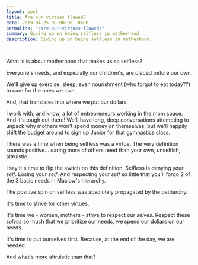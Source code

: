 ```yaml
---
layout: post
title: Are our virtues flawed?
date: 2019-04-25 08:00:00 -0600
permalink: "/are-our-virtues-flawed/"
summary: Giving up on being selfless in motherhood.
description: Giving up on being selfless in motherhood.

---
```

What is is about motherhood that makes us so selfless?

Everyone's needs, and especially our children's, are placed before our own.

We'll give up exercise, sleep, even nourishment (who forgot to eat today??) to care for the ones we love.

And, that translates into where we put our dollars.

I work with, and know, a lot of entrepreneurs working in the mom space. And it's tough out there! We'll have long, deep conversations attempting to unpack why mothers won't spend money on themselves, but we'll happily shift the budget around to sign up Junior for that gymnastics class.

There was a time when being selfless was a virtue. The very definition sounds positive... caring more of others need than your own, unselfish, altruistic.

I say it's time to flip the switch on this definition. Selfless is denying your _self_. Losing your _self_. And respecting your _self_ so little that you'll forgo 2 of the 3 basic needs in Maslow's hierarchy.

The positive spin on selfless was absolutely propagated by the patriarchy.

It's time to strive for other virtues.

It's time we - women, mothers - strive to respect our _selves_. Respect these _selves_ so much that we prioritize our needs, we spend our dollars on our needs.

It's time to put ourselves first. Because, at the end of the day, we are needed.

And what's more altruistic than that?